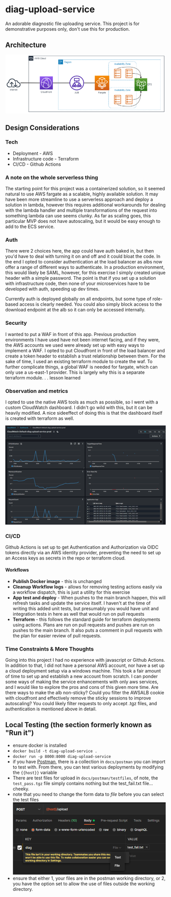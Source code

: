 # diag-upload-service

An adorable diagnostic file uploading service. This project is for demonstrative purposes only, don't use this for production. 

## Architecture

![diagram](docs/arch.drawio.png)


## Design Considerations

### Tech

- Deployment - AWS 
- Infrastructure code - Terraform 
- CI/CD - Github Actions 

### A note on the whole serverless thing

The starting point for this project was a containerized solution, so it seemed natural to use AWS fargate as a scalable, highly available solution. It may have been more streamline to use a serverless approach and deploy a solution in lambda, however this requires additional workarounds for dealing with the lambda handler and multiple transformations of the request into something lambda can use seems clunky. As far as scaling goes, this particular MVP does not have autoscaling, but it would be easy enough to add to the ECS service. 

### Auth

There were 2 choices here, the app could have auth baked in, but then you'd have to deal with turning it on and off and it could bloat the code. In the end I opted to consider authentication at the load balancer as albs now offer a range of different ways to authenticate. In a production environment, this would likely be SAML, however, for this exercise I simply created unique header with a simple password. The point is that if you set up a solution with infrastructure code, then none of your microservices have to be developed with auth, speeding up dev times. 

Currently auth is deployed globally on all endpoints, but some type of role-based access is clearly needed. You could also simply block access to the download endpoint at the alb so it can only be accessed internally. 

### Security

I wanted to put a WAF in front of this app. Previous production environments I have used have not been internet facing, and if they were, the AWS accounts we used were already set up with easy ways to implement a WAF. I opted to put Cloudfront in front of the load balancer and create a token header to establish a trust relationship between them. For the sake of time, I used an existing terraform module to create the waf. To further complicate things, a global WAF is needed for fargate, which can only use a us-east-1 provider. This is largely why this is a separate terraform module. . . lesson learned

### Observation and metrics

I opted to use the native AWS tools as much as possible, so I went with a custom CloudWatch dashboard. I didn't go wild with this, but it can be heavily modified. A nice sideeffect of doing this is that the dashboard itself is created with terraform as well. 

![dashboard](docs/dashboard.png)

### CI/CD

Github Actions is set up to get Authentication and Authorization via OIDC tokens directly via an AWS identity provider, preventing the need to set up an Access keys as secrets in the repo or terraform cloud.

#### Workflows

* **Publish Docker image** - this is unchanged
* **Cleanup Workflow logs** - allows for removing testing actions easily via a workflow dispatch, this is just a utility for this exercise
* **App test and deploy** - When pushes to the main branch happen, this will refresh tasks and update the service itself. I haven't at the time of writing this added unit tests, but presumably you would have unit and integration tests in here as well that would run on pull requests
* **Terraform** - this follows the standard guide for terraform deployments using actions. Plans are run on pull requests and pushes are run on pushes to the main branch. It also puts a comment in pull requests with the plan for easier review of pull requests.

### Time Constraints & More Thoughts

Going into this project I had no experience with javascript or Github Actions. In addition to that, I did not have a personal AWS account, nor have a set up a cloud deployment setup via a windows machine. This took a fair amount of time to set up and establish a new account from scratch. I can ponder some ways of making the service enhancements with only aws services, and I would like to explore the pros and cons of this given more time. Are there ways to make the alb non-sticky? Could you filter the AWSALB cookie with cloudfront and effectively remove the sticky sessions to improve autoscaling? You could likely filter requests to only accept .tgz files, and authentication is mentioned above in detail. 

## Local Testing (the section formerly known as "Run it")

- ensure docker is installed
- `docker build -t diag-upload-service .`
- `docker run -p 8000:8000 diag-upload-service`
- if you have [Postman](https://www.postman.com/), there is a collection in `docs/postman` you can import to test with. From there, you can test various deployments by modifying the `{{host}}` variable 
- There are test files for upload in `docs/postman/testfiles`, of note, the `test_pass.tgz` file simply contains nothing but the test_fail.txt file... cheeky.
- note that you need to change the form data to *file* before you can select the test files  ![diagram](docs/postman.png) 
- ensure that either 1, your files are in the postman working directory, or 2, you have the option set to allow the use of files outside the working directory.
